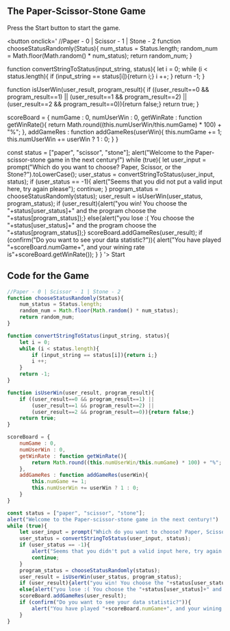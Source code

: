 <style>
    button{
        transition: 0.2s;
        background-color: #F2FCFA;
        border:none;
        padding: 15px 32px;
        box-shadow: 2px 2px 4px #bbbbbb;
        font-size: 24px;
    }
    button:hover{
        transition: 0.2s;
        background-color: #DDF6F3;
        padding: 15px 32px;
        border:none;
        box-shadow: 1px 1px 2px #bbbbbb;
        font-size: 24px;
    }
</style>

## The Paper-Scissor-Stone Game

Press the Start button to start the game.

<button onclick='
//Paper - 0 | Scissor - 1 | Stone - 2
function chooseStatusRandomly(Status){
    num_status = Status.length;
    random_num = Math.floor(Math.random() * num_status);
    return random_num;
}

function convertStringToStatus(input_string, status){
    let i = 0;
    while (i < status.length){
        if (input_string == status[i]){return i;}
        i ++;
    }
    return -1;
}

function isUserWin(user_result, program_result){
    if ((user_result==0 && program_result==1) ||
        (user_result==1 && program_result==2) ||
        (user_result==2 && program_result==0)){return false;}
    return true;
}

scoreBoard = {
    numGame : 0,
    numUserWin : 0,
    getWinRate : function getWinRate(){
        return Math.round((this.numUserWin/this.numGame) * 100) + "%";
    },
    addGameRes : function addGameRes(userWin){
        this.numGame += 1;
        this.numUserWin += userWin ? 1 : 0;
    }
}

const status = ["paper", "scissor", "stone"];
alert("Welcome to the Paper-scissor-stone game in the next century!")
while (true){
    let user_input = prompt("Which do you want to choose? Paper, Scissor, or the Stone?").toLowerCase();
    user_status = convertStringToStatus(user_input, status);
    if (user_status == -1){
        alert("Seems that you did not put a valid input here, try again please");
        continue;
    }
    program_status = chooseStatusRandomly(status);
    user_result = isUserWin(user_status, program_status);
    if (user_result){alert("you win! You choose the "+status[user_status]+" and the program choose the "+status[program_status]);}
    else{alert("you lose :( You choose the "+status[user_status]+" and the program choose the "+status[program_status]);}
    scoreBoard.addGameRes(user_result);
    if (confirm("Do you want to see your data statistic?")){
        alert("You have played "+scoreBoard.numGame+", and your wining rate is"+scoreBoard.getWinRate());
    }
}
'>
    Start
</button>

## Code for the Game

```javascript
//Paper - 0 | Scissor - 1 | Stone - 2
function chooseStatusRandomly(Status){
    num_status = Status.length;
    random_num = Math.floor(Math.random() * num_status);
    return random_num;
}

function convertStringToStatus(input_string, status){
    let i = 0;
    while (i < status.length){
        if (input_string == status[i]){return i;}
        i ++;
    }
    return -1;
}

function isUserWin(user_result, program_result){
    if ((user_result==0 && program_result==1) ||
        (user_result==1 && program_result==2) ||
        (user_result==2 && program_result==0)){return false;}
    return true;
}

scoreBoard = {
    numGame : 0,
    numUserWin : 0,
    getWinRate : function getWinRate(){
        return Math.round((this.numUserWin/this.numGame) * 100) + "%";
    },
    addGameRes : function addGameRes(userWin){
        this.numGame += 1;
        this.numUserWin += userWin ? 1 : 0;
    }
}

const status = ["paper", "scissor", "stone"];
alert("Welcome to the Paper-scissor-stone game in the next century!")
while (true){
    let user_input = prompt("Which do you want to choose? Paper, Scissor, or the Stone?").toLowerCase();
    user_status = convertStringToStatus(user_input, status);
    if (user_status == -1){
        alert("Seems that you didn't put a valid input here, try again please");
        continue;
    }
    program_status = chooseStatusRandomly(status);
    user_result = isUserWin(user_status, program_status);
    if (user_result){alert("you win! You choose the "+status[user_status]+" and the program choose the "+status[program_status]);}
    else{alert("you lose :( You choose the "+status[user_status]+" and the program choose the "+status[program_status]);}
    scoreBoard.addGameRes(user_result);
    if (confirm("Do you want to see your data statistic?")){
        alert("You have played "+scoreBoard.numGame+", and your wining rate is"+scoreBoard.getWinRate())
    }
}
```